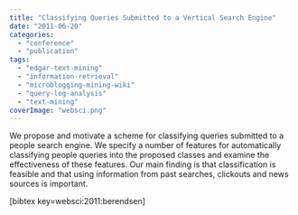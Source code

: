 ```yaml
---
title: "Classifying Queries Submitted to a Vertical Search Engine"
date: "2011-06-20"
categories:
  - "conference"
  - "publication"
tags:
  - "edgar-text-mining"
  - "information-retrieval"
  - "microblogging-mining-wiki"
  - "query-log-analysis"
  - "text-mining"
coverImage: "websci.png"
---
```


We propose and motivate a scheme for classifying queries submitted to a people search engine. We specify a number of features for automatically classifying people queries into the proposed classes and examine the effectiveness of these features. Our main finding is that classification is feasible and that using information from past searches, clickouts and news sources is important.

\[bibtex key=websci:2011:berendsen\]

